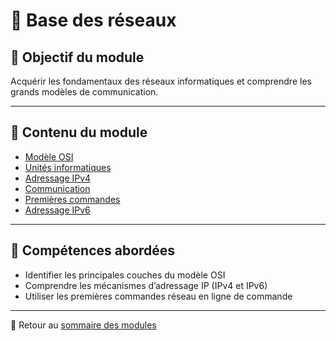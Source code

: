 # 📘 Base des réseaux

## 🎯 Objectif du module

Acquérir les fondamentaux des réseaux informatiques et comprendre les grands modèles de communication.

---

## 📄 Contenu du module

- [Modèle OSI](../../020-base-des-réseaux/01-modèle-osi/modèle-osi.md)
- [Unités informatiques](../../020-base-des-réseaux/02-unités-informatiques/unités-informatiques.md)
- [Adressage IPv4](../../020-base-des-réseaux/03-adressage-ipv4/adressage-ipv4.md)
- [Communication](../../020-base-des-réseaux/04-communication/communication.md)
- [Premières commandes](../../020-base-des-réseaux/05-premières-commandes/premières-commandes.md)
- [Adressage IPv6](../../020-base-des-réseaux/06-adressage-ipv6/adressage-ipv6.md)

---

## 📌 Compétences abordées

- Identifier les principales couches du modèle OSI
- Comprendre les mécanismes d’adressage IP (IPv4 et IPv6)
- Utiliser les premières commandes réseau en ligne de commande

---

🔗 Retour au [sommaire des modules](../../modules.md)

